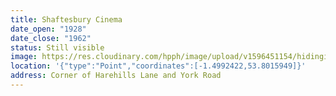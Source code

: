 ```yaml
---
title: Shaftesbury Cinema
date_open: "1928"
date_close: "1962"
status: Still visible
image: https://res.cloudinary.com/hpph/image/upload/v1596451154/hidinginplainsight/shaftesburycinema.svg
location: '{"type":"Point","coordinates":[-1.4992422,53.8015949]}'
address: Corner of Harehills Lane and York Road
---
```

